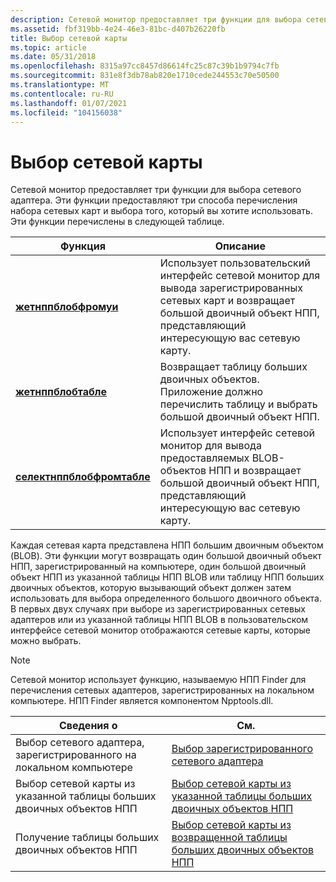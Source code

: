 ```yaml
---
description: Сетевой монитор предоставляет три функции для выбора сетевого адаптера. Эти функции предоставляют три способа перечисления набора сетевых карт и выбора того, который вы хотите использовать. Эти функции перечислены в следующей таблице.
ms.assetid: fbf319bb-4e24-46e3-81bc-d407b26220fb
title: Выбор сетевой карты
ms.topic: article
ms.date: 05/31/2018
ms.openlocfilehash: 8315a97cc8457d86614fc25c87c39b1b9794c7fb
ms.sourcegitcommit: 831e8f3db78ab820e1710cede244553c70e50500
ms.translationtype: MT
ms.contentlocale: ru-RU
ms.lasthandoff: 01/07/2021
ms.locfileid: "104156038"
---
```

# <a name="selecting-a-network-interface-card"></a>Выбор сетевой карты

Сетевой монитор предоставляет три функции для выбора сетевого адаптера. Эти функции предоставляют три способа перечисления набора сетевых карт и выбора того, который вы хотите использовать. Эти функции перечислены в следующей таблице.



| Функция                                                 | Описание                                                                                                                                  |
|----------------------------------------------------------|----------------------------------------------------------------------------------------------------------------------------------------------|
| [**жетнппблобфромуи**](getnppblobfromui.md)             | Использует пользовательский интерфейс сетевой монитор для вывода зарегистрированных сетевых карт и возвращает большой двоичный объект НПП, представляющий интересующую вас сетевую карту.           |
| [**жетнппблобтабле**](getnppblobtable.md)               | Возвращает таблицу больших двоичных объектов. Приложение должно перечислить таблицу и выбрать большой двоичный объект НПП.                                                       |
| [**селектнппблобфромтабле**](selectnppblobfromtable.md) | Использует интерфейс сетевой монитор для вывода предоставляемых BLOB-объектов НПП и возвращает большой двоичный объект НПП, представляющий интересующую вас сетевую карту. |



 

Каждая сетевая карта представлена НПП большим двоичным объектом (BLOB). Эти функции могут возвращать один большой двоичный объект НПП, зарегистрированный на компьютере, один большой двоичный объект НПП из указанной таблицы НПП BLOB или таблицу НПП больших двоичных объектов, которую вызывающий объект должен затем использовать для выбора определенного большого двоичного объекта. В первых двух случаях при выборе из зарегистрированных сетевых адаптеров или из указанной таблицы НПП BLOB в пользовательском интерфейсе сетевой монитор отображаются сетевые карты, которые можно выбрать.

> [!Note]  
> Сетевой монитор использует функцию, называемую НПП Finder для перечисления сетевых адаптеров, зарегистрированных на локальном компьютере. НПП Finder является компонентом Npptools.dll.

 



| Сведения о                            | См.                                                                                                  |
|--------------------------------------------------|------------------------------------------------------------------------------------------------------|
| Выбор сетевого адаптера, зарегистрированного на локальном компьютере | [Выбор зарегистрированного сетевого адаптера](selecting-a-registered-nic.md)                                         |
| Выбор сетевой карты из указанной таблицы больших двоичных объектов НПП   | [Выбор сетевой карты из указанной таблицы больших двоичных объектов НПП](selecting-a-nic-from-a-supplied-npp-blob-table.md) |
| Получение таблицы больших двоичных объектов НПП                     | [Выбор сетевой карты из возвращенной таблицы больших двоичных объектов НПП](selecting-a-nic-from-a-returned-npp-blob-table.md) |



 

 

 



